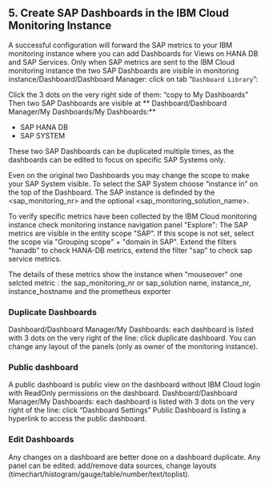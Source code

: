 ## 5. Create SAP Dashboards in the IBM Cloud Monitoring Instance

A successful configuration will forward the SAP metrics to your IBM monitoring instance
where you can add Dashboards for Views on HANA DB and SAP Services.
Only when SAP metrics are sent to the IBM Cloud monitoring instance
the two SAP Dashboards are visible in monitoring instance/Dashboard/Dashboard Manager:
click on tab “`Dashboard Library`”:

Click the 3 dots on the very right side of them: “copy to My Dashboards”
Then two SAP Dashboards are visible at ** Dashboard/Dashboard Manager/My Dashboards/My
Dashboards:**

* SAP HANA DB
* SAP SYSTEM

These two SAP Dashboards can be duplicated multiple times,
as the dashboards can be edited to focus on specific SAP Systems only.

Even on the original two Dashboards you may change the scope to make your SAP System visible.
To select the SAP System choose “instance in” on the top of the Dashboard.
The SAP instance is definded by the <sap_monitoring_nr> and the optional <sap_monitoring_solution_name>.

To  verify specific metrics have been collected by the IBM Cloud monitoring instance check monitoring instance navigation panel "Explore":
The SAP metrics are visible in the entity scope "SAP".
If this scope is not set, select the scope via "Grouping scope" + "domain in SAP".
Extend the filters "hanadb" to check HANA-DB metrics,
extend the filter "sap" to check sap service metrics.

The details of these metrics show the instance when "mouseover" one selcted metric  : the sap_monitoring_nr or sap_solution name, instance_nr, instance_hostname and the prometheus exporter

### Duplicate Dashboards

Dashboard/Dashboard Manager/My Dashboards:
each dashboard is listed with 3 dots on the very right of the line: click duplicate dashboard.
You can change any layout of the panels (only as owner of the monitoring instance).

### Public dashboard

A public dashboard is public view on the dashboard without IBM Cloud login with ReadOnly
permissions on the dashboard.
Dashboard/Dashboard Manager/My Dashboards:
each dashboard is listed with 3 dots on the very right of the line: click “Dashboard Settings”
Public Dashboard is listing a hyperlink to access the public dashboard.

### Edit Dashboards

Any changes on a dashboard are better done on a dashboard duplicate.
Any panel can be edited: add/remove data sources, change layouts (timechart/histogram/gauge/table/number/text/toplist).
